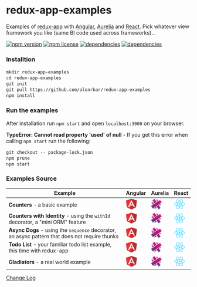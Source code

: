 # redux-app-examples

Examples of [redux-app](https://github.com/alonrbar/redux-app) with [Angular](https://angular.io), [Aurelia](http://aurelia.io/) and [React](https://reactjs.org/). Pick whatever view framework you like (same BI code used across frameworks)...

[![npm version](https://img.shields.io/npm/v/redux-app-examples.svg)](https://www.npmjs.com/package/redux-app-examples)
[![npm license](https://img.shields.io/npm/l/redux-app-examples.svg)](https://www.npmjs.com/package/redux-app-examples)
[![dependencies](https://david-dm.org/alonrbar/redux-app-examples.svg)](https://github.com/alonrbar/redux-app-examples)
[![dependencies](https://david-dm.org/alonrbar/redux-app-examples/dev-status.svg)](https://github.com/alonrbar/redux-app-examples)

### Installtion

```shell
mkdir redux-app-examples
cd redux-app-examples
git init
git pull https://github.com/alonrbar/redux-app-examples
npm install
```

### Run the examples

After installation run `npm start` and open `localhost:3000` on your browser.

**TypeError: Cannot read property 'used' of null** - If you get this error when calling `npm start` run the following:

```shell
git checkout -- package-lock.json
npm prune
npm start
```

### Examples Source

| Example | Angular | Aurelia | React |
|---------|---------|---------|-------|
| **Counters** - a basic example | [<img src="https://raw.githubusercontent.com/alonrbar/redux-app-examples/HEAD/src/res/angular-icon-1.png" width="30" height="30" />][angular-counters] | [<img src="https://raw.githubusercontent.com/alonrbar/redux-app-examples/HEAD/src/res/aurelia-icon-512x512.png" width="30" height="30" />][aurelia-counters] | [<img src="https://raw.githubusercontent.com/alonrbar/redux-app-examples/HEAD/src/res/600px-React-icon.png" width="30" height="30" />][react-counters] |
| **Counters with Identity** - using the `withId` decorator, a "mini ORM" feature | [<img src="https://raw.githubusercontent.com/alonrbar/redux-app-examples/HEAD/src/res/angular-icon-1.png" width="30" height="30" />][angular-withId] | [<img src="https://raw.githubusercontent.com/alonrbar/redux-app-examples/HEAD/src/res/aurelia-icon-512x512.png" width="30" height="30" />][aurelia-withId] | [<img src="https://raw.githubusercontent.com/alonrbar/redux-app-examples/HEAD/src/res/600px-React-icon.png" width="30" height="30" />][react-withId] |
| **Async Dogs** - using the `sequence` decorator, an async pattern that does not require thunks | [<img src="https://raw.githubusercontent.com/alonrbar/redux-app-examples/HEAD/src/res/angular-icon-1.png" width="30" height="30" />][angular-sequence] | [<img src="https://raw.githubusercontent.com/alonrbar/redux-app-examples/HEAD/src/res/aurelia-icon-512x512.png" width="30" height="30" />][aurelia-sequence] | [<img src="https://raw.githubusercontent.com/alonrbar/redux-app-examples/HEAD/src/res/600px-React-icon.png" width="30" height="30" />][react-sequence] |
| **Todo List** - your familiar todo list example, this time with redux-app | [<img src="https://raw.githubusercontent.com/alonrbar/redux-app-examples/HEAD/src/res/angular-icon-1.png" width="30" height="30" />][angular-todo] | [<img src="https://raw.githubusercontent.com/alonrbar/redux-app-examples/HEAD/src/res/aurelia-icon-512x512.png" width="30" height="30" />][aurelia-todo] | [<img src="https://raw.githubusercontent.com/alonrbar/redux-app-examples/HEAD/src/res/600px-React-icon.png" width="30" height="30" />][react-todo] |
| **Gladiators** - a real world example | [<img src="https://raw.githubusercontent.com/alonrbar/redux-app-examples/HEAD/src/res/angular-icon-1.png" width="30" height="30" />][angular-gladiators] | [<img src="https://raw.githubusercontent.com/alonrbar/redux-app-examples/HEAD/src/res/aurelia-icon-512x512.png" width="30" height="30" />][aurelia-gladiators] | [<img src="https://raw.githubusercontent.com/alonrbar/redux-app-examples/HEAD/src/res/600px-React-icon.png" width="30" height="30" />][react-gladiators] |

[Change Log](https://github.com/alonrbar/redux-app-examples/blob/master/CHANGELOG.md)

[angular-logo]:  =30x30

[angular-counters]: https://github.com/alonrbar/redux-app-examples/tree/master/src/angular/counters
[aurelia-counters]: https://github.com/alonrbar/redux-app-examples/tree/master/src/aurelia/counters
[react-counters]: https://github.com/alonrbar/redux-app-examples/tree/master/src/react/counters
[angular-withId]: https://github.com/alonrbar/redux-app-examples/tree/master/src/angular/withId
[aurelia-withId]: https://github.com/alonrbar/redux-app-examples/tree/master/src/aurelia/withId
[react-withId]: https://github.com/alonrbar/redux-app-examples/tree/master/src/react/withId
[angular-sequence]: https://github.com/alonrbar/redux-app-examples/tree/master/src/angular/sequence
[aurelia-sequence]: https://github.com/alonrbar/redux-app-examples/tree/master/src/aurelia/sequence
[react-sequence]: https://github.com/alonrbar/redux-app-examples/tree/master/src/react/sequence
[angular-todo]: https://github.com/alonrbar/redux-app-examples/tree/master/src/angular/todo
[aurelia-todo]: https://github.com/alonrbar/redux-app-examples/tree/master/src/aurelia/todo
[react-todo]: https://github.com/alonrbar/redux-app-examples/tree/master/src/react/todo
[angular-gladiators]: https://github.com/alonrbar/redux-app-examples/tree/master/src/angular/gladiators
[aurelia-gladiators]: https://github.com/alonrbar/redux-app-examples/tree/master/src/aurelia/gladiators
[react-gladiators]: https://github.com/alonrbar/redux-app-examples/tree/master/src/react/gladiators